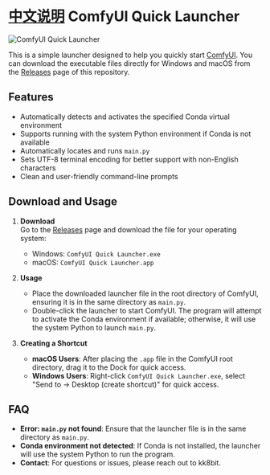 # [中文说明](./README.zh.md) ComfyUI Quick Launcher

![ComfyUI Quick Launcher](https://github.com/user-attachments/assets/dc15a390-ae64-4ab0-80fb-b39dd1a2baf1)
 
This is a simple launcher designed to help you quickly start [ComfyUI](https://github.com/comfyanonymous/ComfyUI). You can download the executable files directly for Windows and macOS from the [Releases](https://github.com/kk8bit/ComfyUI_Quick_Launcher/releases) page of this repository.

## Features

- Automatically detects and activates the specified Conda virtual environment
- Supports running with the system Python environment if Conda is not available
- Automatically locates and runs `main.py`
- Sets UTF-8 terminal encoding for better support with non-English characters
- Clean and user-friendly command-line prompts

## Download and Usage

1. **Download**  
   Go to the [Releases](https://github.com/kk8bit/ComfyUI_Quick_Launcher/releases) page and download the file for your operating system:
   - Windows: `ComfyUI Quick Launcher.exe`
   - macOS: `ComfyUI Quick Launcher.app`

2. **Usage**  
   - Place the downloaded launcher file in the root directory of ComfyUI, ensuring it is in the same directory as `main.py`.
   - Double-click the launcher to start ComfyUI. The program will attempt to activate the Conda environment if available; otherwise, it will use the system Python to launch `main.py`.

3. **Creating a Shortcut**  
   - **macOS Users**: After placing the `.app` file in the ComfyUI root directory, drag it to the Dock for quick access.
   - **Windows Users**: Right-click `ComfyUI Quick Launcher.exe`, select "Send to -> Desktop (create shortcut)" for quick access.

## FAQ

- **Error: `main.py` not found**: Ensure that the launcher file is in the same directory as `main.py`.
- **Conda environment not detected**: If Conda is not installed, the launcher will use the system Python to run the program.
- **Contact**: For questions or issues, please reach out to kk8bit.